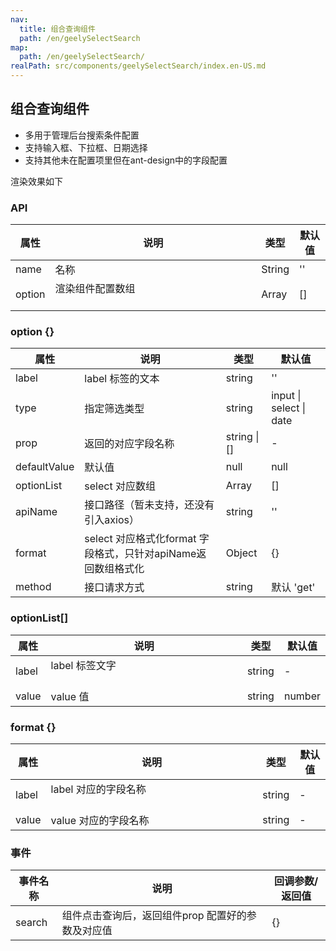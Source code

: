 ```yaml
---
nav:
  title: 组合查询组件
  path: /en/geelySelectSearch
map:
  path: /en/geelySelectSearch/
realPath: src/components/geelySelectSearch/index.en-US.md
---
```


## 组合查询组件

* 多用于管理后台搜索条件配置
* 支持输入框、下拉框、日期选择
* 支持其他未在配置项里但在ant-design中的字段配置

渲染效果如下

<demo src="./demo/geelySelectSearch.vue"
  title="Demo 演示"
  desc="geelySelectSearch 渲染示例">
</demo>

### API

| 属性 | 说明 | 类型 | 默认值 |
| ---  | --- | --- | --- |
| name | 名称 &nbsp; &nbsp;&nbsp; &nbsp;&nbsp; &nbsp;&nbsp;&nbsp; &nbsp;&nbsp; &nbsp;&nbsp; &nbsp;&nbsp;&nbsp; &nbsp;&nbsp; &nbsp;&nbsp; &nbsp;&nbsp; | String | '' |
| option | 渲染组件配置数组 &nbsp; &nbsp;&nbsp; &nbsp;&nbsp; &nbsp;&nbsp;&nbsp; &nbsp;&nbsp; &nbsp;&nbsp; &nbsp;&nbsp;&nbsp; &nbsp;&nbsp; &nbsp;&nbsp; &nbsp;&nbsp;&nbsp; &nbsp;&nbsp; &nbsp;&nbsp; &nbsp;&nbsp;&nbsp; &nbsp;&nbsp; &nbsp;&nbsp; &nbsp;&nbsp;&nbsp; &nbsp;&nbsp; &nbsp;&nbsp; &nbsp;&nbsp;&nbsp; &nbsp;&nbsp; &nbsp;&nbsp; &nbsp;&nbsp;&nbsp; &nbsp;&nbsp; &nbsp;&nbsp; &nbsp;&nbsp;&nbsp; &nbsp;&nbsp; &nbsp;&nbsp; &nbsp;&nbsp;&nbsp; &nbsp;&nbsp;&nbsp;&nbsp; | Array | [] |
### option {}

| 属性 | 说明 | 类型 | 默认值 |
| ---  | --- | --- | --- |
| label | label 标签的文本 | string | '' |
| type | 指定筛选类型 | string | input \| select \| date |
| prop | 返回的对应字段名称 | string \| [] | - |
| defaultValue | 默认值 | null | null |
| optionList | select 对应数组 | Array | [] |
| apiName | 接口路径（暂未支持，还没有引入axios） | string | '' |
| format | select 对应格式化format 字段格式，只针对apiName返回数组格式化 | Object | {} |
| method | 接口请求方式 | string | 默认 'get' |



### optionList[]

| 属性 | 说明 | 类型 | 默认值 |
| ---  | --- | --- | --- |
| label | label 标签文字 &nbsp; &nbsp;&nbsp;&nbsp; &nbsp;&nbsp;&nbsp; &nbsp;&nbsp;&nbsp; &nbsp;&nbsp;&nbsp; &nbsp;&nbsp;&nbsp; &nbsp;&nbsp;&nbsp; &nbsp;&nbsp;&nbsp; &nbsp;&nbsp;&nbsp; &nbsp;&nbsp;&nbsp; &nbsp;&nbsp;&nbsp; &nbsp;&nbsp;&nbsp; &nbsp;&nbsp;&nbsp; &nbsp;&nbsp;&nbsp; &nbsp;&nbsp;&nbsp; &nbsp;&nbsp;&nbsp; &nbsp;&nbsp;&nbsp; &nbsp;&nbsp;&nbsp; &nbsp;&nbsp;&nbsp; &nbsp;&nbsp;&nbsp; &nbsp;&nbsp;&nbsp; &nbsp;&nbsp;&nbsp; &nbsp;&nbsp;&nbsp; &nbsp;&nbsp;&nbsp; &nbsp;&nbsp;&nbsp; &nbsp;&nbsp;&nbsp;&nbsp;  | string | - |
| value | value 值 | string | number | - |

### format {}
| 属性 | 说明 | 类型 | 默认值 |
| ---  | --- | --- | --- |
| label | label 对应的字段名称&nbsp; &nbsp;&nbsp;&nbsp; &nbsp;&nbsp;&nbsp; &nbsp;&nbsp;&nbsp; &nbsp;&nbsp;&nbsp; &nbsp;&nbsp;&nbsp; &nbsp;&nbsp;&nbsp; &nbsp;&nbsp;&nbsp; &nbsp;&nbsp;&nbsp; &nbsp;&nbsp;&nbsp; &nbsp;&nbsp;&nbsp; &nbsp;&nbsp;&nbsp; &nbsp;&nbsp;&nbsp; &nbsp;&nbsp;&nbsp; &nbsp;&nbsp;&nbsp; &nbsp;&nbsp;&nbsp; &nbsp;&nbsp;&nbsp; &nbsp;&nbsp;&nbsp; &nbsp;&nbsp;&nbsp; &nbsp;&nbsp;&nbsp; &nbsp;&nbsp;&nbsp; &nbsp;&nbsp;&nbsp; &nbsp;&nbsp;&nbsp; &nbsp;&nbsp;&nbsp; | string | - |
| value | value 对应的字段名称 | string | - |

### 事件

| 事件名称 | 说明 | 回调参数/返回值 |
| ---  | --- | --- |
| search | 组件点击查询后，返回组件prop 配置好的参数及对应值&nbsp;&nbsp; &nbsp;&nbsp;&nbsp;&nbsp; &nbsp;&nbsp;&nbsp;&nbsp; &nbsp;&nbsp;&nbsp;&nbsp; &nbsp;&nbsp;&nbsp;&nbsp; &nbsp;&nbsp;&nbsp;&nbsp; &nbsp;&nbsp;&nbsp;&nbsp;  | {} |


